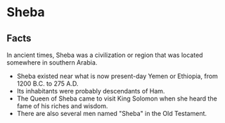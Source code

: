# Sheba

## Facts

In ancient times, Sheba was a civilization or region that was located somewhere in southern Arabia.

* Sheba existed near what is now present-day Yemen or Ethiopia, from 1200 B.C. to 275 A.D.
* Its inhabitants were probably descendants of Ham.
* The Queen of Sheba came to visit King Solomon when she heard the fame of his riches and wisdom.
* There are also several men named "Sheba" in the Old Testament.